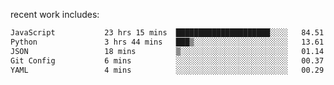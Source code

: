 
<!--<img width="1415" height="100" alt="blu" src="https://github.com/rdsilva01/rdsilva01/assets/101207588/deb060e5-d035-4f09-b511-e3f50605b207">-->

<!-- \> Enthusiastic about developing and building solutions <br>
\> Computer Science and Engineering @ UBI -->

<!-- <a href="https://www.rodrigosilva.live/">personal website</a> 🏁 -->

<!-- ![](https://komarev.com/ghpvc/?username=rdsilva01) -->

recent work includes:
<!--START_SECTION:waka-->

```txt
JavaScript           23 hrs 15 mins  █████████████████████░░░░   84.51 %
Python               3 hrs 44 mins   ███▒░░░░░░░░░░░░░░░░░░░░░   13.61 %
JSON                 18 mins         ▒░░░░░░░░░░░░░░░░░░░░░░░░   01.14 %
Git Config           6 mins          ░░░░░░░░░░░░░░░░░░░░░░░░░   00.37 %
YAML                 4 mins          ░░░░░░░░░░░░░░░░░░░░░░░░░   00.29 %
```

<!--END_SECTION:waka-->


